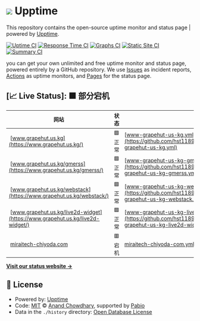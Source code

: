 # ![](assets/upptime-icon.svg) Upptime

This repository contains the open-source uptime monitor and status page | powered by [Upptime](https://github.com/upptime/upptime).

[![Uptime CI](https://github.com/hst1189/upptime/workflows/Uptime%20CI/badge.svg)](https://github.com/hst1189/upptime/actions?query=workflow%3A%22Uptime+CI%22)
[![Response Time CI](https://github.com/hst1189/upptime/workflows/Response%20Time%20CI/badge.svg)](https://github.com/hst1189/upptime/actions?query=workflow%3A%22Response+Time+CI%22)
[![Graphs CI](https://github.com/hst1189/upptime/workflows/Graphs%20CI/badge.svg)](https://github.com/hst1189/upptime/actions?query=workflow%3A%22Graphs+CI%22)
[![Static Site CI](https://github.com/hst1189/upptime/workflows/Static%20Site%20CI/badge.svg)](https://github.com/hst1189/upptime/actions?query=workflow%3A%22Static+Site+CI%22)
[![Summary CI](https://github.com/hst1189/upptime/workflows/Summary%20CI/badge.svg)](https://github.com/hst1189/upptime/actions?query=workflow%3A%22Summary+CI%22)

you can get your own unlimited and free uptime monitor and status page, powered entirely by a GitHub repository. We use [Issues](https://github.com/hst1189/upptime/issues) as incident reports, [Actions](https://github.com/hst1189/upptime/actions) as uptime monitors, and [Pages](https://hst1189.github.io/upptime) for the status page.

## [📈 Live Status]: <!--live status--> **🟧 部分宕机**

<!--start: status pages-->
<!-- This summary is generated by Upptime (https://github.com/upptime/upptime) -->
<!-- Do not edit this manually, your changes will be overwritten -->
<!-- prettier-ignore -->
| 网站 | 状态 | 记录 | 响应时间 | 正常运行率 |
| --- | ------ | ------- | ------------- | ------ |
| <img alt="" src="https://github.githubassets.com/favicons/favicon.svg" height="13"> [www.grapehut.us.kg](https://www.grapehut.us.kg/) | 🟩 正常 | [www-grapehut-us-kg.yml](https://github.com/hst1189/upptime/commits/HEAD/history/www-grapehut-us-kg.yml) | <details><summary><img alt="响应时间图像" src="./graphs/www-grapehut-us-kg/response-time-week.png" height="20"> 439ms</summary><br><a href="https://hst1189.github.io/upptime/history/www-grapehut-us-kg"><img alt="响应时间 439" src="https://img.shields.io/endpoint?url=https%3A%2F%2Fraw.githubusercontent.com%2Fhst1189%2Fupptime%2FHEAD%2Fapi%2Fwww-grapehut-us-kg%2Fresponse-time.json"></a><br><a href="https://hst1189.github.io/upptime/history/www-grapehut-us-kg"><img alt="24小时响应时间 439" src="https://img.shields.io/endpoint?url=https%3A%2F%2Fraw.githubusercontent.com%2Fhst1189%2Fupptime%2FHEAD%2Fapi%2Fwww-grapehut-us-kg%2Fresponse-time-day.json"></a><br><a href="https://hst1189.github.io/upptime/history/www-grapehut-us-kg"><img alt="7天正常运行时间 439" src="https://img.shields.io/endpoint?url=https%3A%2F%2Fraw.githubusercontent.com%2Fhst1189%2Fupptime%2FHEAD%2Fapi%2Fwww-grapehut-us-kg%2Fresponse-time-week.json"></a><br><a href="https://hst1189.github.io/upptime/history/www-grapehut-us-kg"><img alt="30天的正常运行时间 439" src="https://img.shields.io/endpoint?url=https%3A%2F%2Fraw.githubusercontent.com%2Fhst1189%2Fupptime%2FHEAD%2Fapi%2Fwww-grapehut-us-kg%2Fresponse-time-month.json"></a><br><a href="https://hst1189.github.io/upptime/history/www-grapehut-us-kg"><img alt="1年的正常运行时间 439" src="https://img.shields.io/endpoint?url=https%3A%2F%2Fraw.githubusercontent.com%2Fhst1189%2Fupptime%2FHEAD%2Fapi%2Fwww-grapehut-us-kg%2Fresponse-time-year.json"></a></details> | <details><summary><a href="https://hst1189.github.io/upptime/history/www-grapehut-us-kg">100.00%</a></summary><a href="https://hst1189.github.io/upptime/history/www-grapehut-us-kg"><img alt="正常运行率 100.00%" src="https://img.shields.io/endpoint?url=https%3A%2F%2Fraw.githubusercontent.com%2Fhst1189%2Fupptime%2FHEAD%2Fapi%2Fwww-grapehut-us-kg%2Fuptime.json"></a><br><a href="https://hst1189.github.io/upptime/history/www-grapehut-us-kg"><img alt="24小时正常运行时间 100.00%" src="https://img.shields.io/endpoint?url=https%3A%2F%2Fraw.githubusercontent.com%2Fhst1189%2Fupptime%2FHEAD%2Fapi%2Fwww-grapehut-us-kg%2Fuptime-day.json"></a><br><a href="https://hst1189.github.io/upptime/history/www-grapehut-us-kg"><img alt="7天正常运行时间 100.00%" src="https://img.shields.io/endpoint?url=https%3A%2F%2Fraw.githubusercontent.com%2Fhst1189%2Fupptime%2FHEAD%2Fapi%2Fwww-grapehut-us-kg%2Fuptime-week.json"></a><br><a href="https://hst1189.github.io/upptime/history/www-grapehut-us-kg"><img alt="30天的正常运行时间 100.00%" src="https://img.shields.io/endpoint?url=https%3A%2F%2Fraw.githubusercontent.com%2Fhst1189%2Fupptime%2FHEAD%2Fapi%2Fwww-grapehut-us-kg%2Fuptime-month.json"></a><br><a href="https://hst1189.github.io/upptime/history/www-grapehut-us-kg"><img alt="1年的正常运行时间 100.00%" src="https://img.shields.io/endpoint?url=https%3A%2F%2Fraw.githubusercontent.com%2Fhst1189%2Fupptime%2FHEAD%2Fapi%2Fwww-grapehut-us-kg%2Fuptime-year.json"></a></details>
| <img alt="" src="https://github.githubassets.com/favicons/favicon.svg" height="13"> [www.grapehut.us.kg/gmerss](https://www.grapehut.us.kg/gmerss/) | 🟩 正常 | [www-grapehut-us-kg-gmerss.yml](https://github.com/hst1189/upptime/commits/HEAD/history/www-grapehut-us-kg-gmerss.yml) | <details><summary><img alt="响应时间图像" src="./graphs/www-grapehut-us-kg-gmerss/response-time-week.png" height="20"> 122ms</summary><br><a href="https://hst1189.github.io/upptime/history/www-grapehut-us-kg-gmerss"><img alt="响应时间 122" src="https://img.shields.io/endpoint?url=https%3A%2F%2Fraw.githubusercontent.com%2Fhst1189%2Fupptime%2FHEAD%2Fapi%2Fwww-grapehut-us-kg-gmerss%2Fresponse-time.json"></a><br><a href="https://hst1189.github.io/upptime/history/www-grapehut-us-kg-gmerss"><img alt="24小时响应时间 122" src="https://img.shields.io/endpoint?url=https%3A%2F%2Fraw.githubusercontent.com%2Fhst1189%2Fupptime%2FHEAD%2Fapi%2Fwww-grapehut-us-kg-gmerss%2Fresponse-time-day.json"></a><br><a href="https://hst1189.github.io/upptime/history/www-grapehut-us-kg-gmerss"><img alt="7天正常运行时间 122" src="https://img.shields.io/endpoint?url=https%3A%2F%2Fraw.githubusercontent.com%2Fhst1189%2Fupptime%2FHEAD%2Fapi%2Fwww-grapehut-us-kg-gmerss%2Fresponse-time-week.json"></a><br><a href="https://hst1189.github.io/upptime/history/www-grapehut-us-kg-gmerss"><img alt="30天的正常运行时间 122" src="https://img.shields.io/endpoint?url=https%3A%2F%2Fraw.githubusercontent.com%2Fhst1189%2Fupptime%2FHEAD%2Fapi%2Fwww-grapehut-us-kg-gmerss%2Fresponse-time-month.json"></a><br><a href="https://hst1189.github.io/upptime/history/www-grapehut-us-kg-gmerss"><img alt="1年的正常运行时间 122" src="https://img.shields.io/endpoint?url=https%3A%2F%2Fraw.githubusercontent.com%2Fhst1189%2Fupptime%2FHEAD%2Fapi%2Fwww-grapehut-us-kg-gmerss%2Fresponse-time-year.json"></a></details> | <details><summary><a href="https://hst1189.github.io/upptime/history/www-grapehut-us-kg-gmerss">100.00%</a></summary><a href="https://hst1189.github.io/upptime/history/www-grapehut-us-kg-gmerss"><img alt="正常运行率 100.00%" src="https://img.shields.io/endpoint?url=https%3A%2F%2Fraw.githubusercontent.com%2Fhst1189%2Fupptime%2FHEAD%2Fapi%2Fwww-grapehut-us-kg-gmerss%2Fuptime.json"></a><br><a href="https://hst1189.github.io/upptime/history/www-grapehut-us-kg-gmerss"><img alt="24小时正常运行时间 100.00%" src="https://img.shields.io/endpoint?url=https%3A%2F%2Fraw.githubusercontent.com%2Fhst1189%2Fupptime%2FHEAD%2Fapi%2Fwww-grapehut-us-kg-gmerss%2Fuptime-day.json"></a><br><a href="https://hst1189.github.io/upptime/history/www-grapehut-us-kg-gmerss"><img alt="7天正常运行时间 100.00%" src="https://img.shields.io/endpoint?url=https%3A%2F%2Fraw.githubusercontent.com%2Fhst1189%2Fupptime%2FHEAD%2Fapi%2Fwww-grapehut-us-kg-gmerss%2Fuptime-week.json"></a><br><a href="https://hst1189.github.io/upptime/history/www-grapehut-us-kg-gmerss"><img alt="30天的正常运行时间 100.00%" src="https://img.shields.io/endpoint?url=https%3A%2F%2Fraw.githubusercontent.com%2Fhst1189%2Fupptime%2FHEAD%2Fapi%2Fwww-grapehut-us-kg-gmerss%2Fuptime-month.json"></a><br><a href="https://hst1189.github.io/upptime/history/www-grapehut-us-kg-gmerss"><img alt="1年的正常运行时间 100.00%" src="https://img.shields.io/endpoint?url=https%3A%2F%2Fraw.githubusercontent.com%2Fhst1189%2Fupptime%2FHEAD%2Fapi%2Fwww-grapehut-us-kg-gmerss%2Fuptime-year.json"></a></details>
| <img alt="" src="https://github.githubassets.com/favicons/favicon.svg" height="13"> [www.grapehut.us.kg/webstack](https://www.grapehut.us.kg/webstack/) | 🟩 正常 | [www-grapehut-us-kg-webstack.yml](https://github.com/hst1189/upptime/commits/HEAD/history/www-grapehut-us-kg-webstack.yml) | <details><summary><img alt="响应时间图像" src="./graphs/www-grapehut-us-kg-webstack/response-time-week.png" height="20"> 116ms</summary><br><a href="https://hst1189.github.io/upptime/history/www-grapehut-us-kg-webstack"><img alt="响应时间 116" src="https://img.shields.io/endpoint?url=https%3A%2F%2Fraw.githubusercontent.com%2Fhst1189%2Fupptime%2FHEAD%2Fapi%2Fwww-grapehut-us-kg-webstack%2Fresponse-time.json"></a><br><a href="https://hst1189.github.io/upptime/history/www-grapehut-us-kg-webstack"><img alt="24小时响应时间 116" src="https://img.shields.io/endpoint?url=https%3A%2F%2Fraw.githubusercontent.com%2Fhst1189%2Fupptime%2FHEAD%2Fapi%2Fwww-grapehut-us-kg-webstack%2Fresponse-time-day.json"></a><br><a href="https://hst1189.github.io/upptime/history/www-grapehut-us-kg-webstack"><img alt="7天正常运行时间 116" src="https://img.shields.io/endpoint?url=https%3A%2F%2Fraw.githubusercontent.com%2Fhst1189%2Fupptime%2FHEAD%2Fapi%2Fwww-grapehut-us-kg-webstack%2Fresponse-time-week.json"></a><br><a href="https://hst1189.github.io/upptime/history/www-grapehut-us-kg-webstack"><img alt="30天的正常运行时间 116" src="https://img.shields.io/endpoint?url=https%3A%2F%2Fraw.githubusercontent.com%2Fhst1189%2Fupptime%2FHEAD%2Fapi%2Fwww-grapehut-us-kg-webstack%2Fresponse-time-month.json"></a><br><a href="https://hst1189.github.io/upptime/history/www-grapehut-us-kg-webstack"><img alt="1年的正常运行时间 116" src="https://img.shields.io/endpoint?url=https%3A%2F%2Fraw.githubusercontent.com%2Fhst1189%2Fupptime%2FHEAD%2Fapi%2Fwww-grapehut-us-kg-webstack%2Fresponse-time-year.json"></a></details> | <details><summary><a href="https://hst1189.github.io/upptime/history/www-grapehut-us-kg-webstack">100.00%</a></summary><a href="https://hst1189.github.io/upptime/history/www-grapehut-us-kg-webstack"><img alt="正常运行率 100.00%" src="https://img.shields.io/endpoint?url=https%3A%2F%2Fraw.githubusercontent.com%2Fhst1189%2Fupptime%2FHEAD%2Fapi%2Fwww-grapehut-us-kg-webstack%2Fuptime.json"></a><br><a href="https://hst1189.github.io/upptime/history/www-grapehut-us-kg-webstack"><img alt="24小时正常运行时间 100.00%" src="https://img.shields.io/endpoint?url=https%3A%2F%2Fraw.githubusercontent.com%2Fhst1189%2Fupptime%2FHEAD%2Fapi%2Fwww-grapehut-us-kg-webstack%2Fuptime-day.json"></a><br><a href="https://hst1189.github.io/upptime/history/www-grapehut-us-kg-webstack"><img alt="7天正常运行时间 100.00%" src="https://img.shields.io/endpoint?url=https%3A%2F%2Fraw.githubusercontent.com%2Fhst1189%2Fupptime%2FHEAD%2Fapi%2Fwww-grapehut-us-kg-webstack%2Fuptime-week.json"></a><br><a href="https://hst1189.github.io/upptime/history/www-grapehut-us-kg-webstack"><img alt="30天的正常运行时间 100.00%" src="https://img.shields.io/endpoint?url=https%3A%2F%2Fraw.githubusercontent.com%2Fhst1189%2Fupptime%2FHEAD%2Fapi%2Fwww-grapehut-us-kg-webstack%2Fuptime-month.json"></a><br><a href="https://hst1189.github.io/upptime/history/www-grapehut-us-kg-webstack"><img alt="1年的正常运行时间 100.00%" src="https://img.shields.io/endpoint?url=https%3A%2F%2Fraw.githubusercontent.com%2Fhst1189%2Fupptime%2FHEAD%2Fapi%2Fwww-grapehut-us-kg-webstack%2Fuptime-year.json"></a></details>
| <img alt="" src="https://www.grapehut.us.kg/live2d-widget/avatar.png" height="13"> [www.grapehut.us.kg/live2d-widget](https://www.grapehut.us.kg/live2d-widget/) | 🟩 正常 | [www-grapehut-us-kg-live2d-widget.yml](https://github.com/hst1189/upptime/commits/HEAD/history/www-grapehut-us-kg-live2d-widget.yml) | <details><summary><img alt="响应时间图像" src="./graphs/www-grapehut-us-kg-live2d-widget/response-time-week.png" height="20"> 101ms</summary><br><a href="https://hst1189.github.io/upptime/history/www-grapehut-us-kg-live2d-widget"><img alt="响应时间 101" src="https://img.shields.io/endpoint?url=https%3A%2F%2Fraw.githubusercontent.com%2Fhst1189%2Fupptime%2FHEAD%2Fapi%2Fwww-grapehut-us-kg-live2d-widget%2Fresponse-time.json"></a><br><a href="https://hst1189.github.io/upptime/history/www-grapehut-us-kg-live2d-widget"><img alt="24小时响应时间 101" src="https://img.shields.io/endpoint?url=https%3A%2F%2Fraw.githubusercontent.com%2Fhst1189%2Fupptime%2FHEAD%2Fapi%2Fwww-grapehut-us-kg-live2d-widget%2Fresponse-time-day.json"></a><br><a href="https://hst1189.github.io/upptime/history/www-grapehut-us-kg-live2d-widget"><img alt="7天正常运行时间 101" src="https://img.shields.io/endpoint?url=https%3A%2F%2Fraw.githubusercontent.com%2Fhst1189%2Fupptime%2FHEAD%2Fapi%2Fwww-grapehut-us-kg-live2d-widget%2Fresponse-time-week.json"></a><br><a href="https://hst1189.github.io/upptime/history/www-grapehut-us-kg-live2d-widget"><img alt="30天的正常运行时间 101" src="https://img.shields.io/endpoint?url=https%3A%2F%2Fraw.githubusercontent.com%2Fhst1189%2Fupptime%2FHEAD%2Fapi%2Fwww-grapehut-us-kg-live2d-widget%2Fresponse-time-month.json"></a><br><a href="https://hst1189.github.io/upptime/history/www-grapehut-us-kg-live2d-widget"><img alt="1年的正常运行时间 101" src="https://img.shields.io/endpoint?url=https%3A%2F%2Fraw.githubusercontent.com%2Fhst1189%2Fupptime%2FHEAD%2Fapi%2Fwww-grapehut-us-kg-live2d-widget%2Fresponse-time-year.json"></a></details> | <details><summary><a href="https://hst1189.github.io/upptime/history/www-grapehut-us-kg-live2d-widget">100.00%</a></summary><a href="https://hst1189.github.io/upptime/history/www-grapehut-us-kg-live2d-widget"><img alt="正常运行率 100.00%" src="https://img.shields.io/endpoint?url=https%3A%2F%2Fraw.githubusercontent.com%2Fhst1189%2Fupptime%2FHEAD%2Fapi%2Fwww-grapehut-us-kg-live2d-widget%2Fuptime.json"></a><br><a href="https://hst1189.github.io/upptime/history/www-grapehut-us-kg-live2d-widget"><img alt="24小时正常运行时间 100.00%" src="https://img.shields.io/endpoint?url=https%3A%2F%2Fraw.githubusercontent.com%2Fhst1189%2Fupptime%2FHEAD%2Fapi%2Fwww-grapehut-us-kg-live2d-widget%2Fuptime-day.json"></a><br><a href="https://hst1189.github.io/upptime/history/www-grapehut-us-kg-live2d-widget"><img alt="7天正常运行时间 100.00%" src="https://img.shields.io/endpoint?url=https%3A%2F%2Fraw.githubusercontent.com%2Fhst1189%2Fupptime%2FHEAD%2Fapi%2Fwww-grapehut-us-kg-live2d-widget%2Fuptime-week.json"></a><br><a href="https://hst1189.github.io/upptime/history/www-grapehut-us-kg-live2d-widget"><img alt="30天的正常运行时间 100.00%" src="https://img.shields.io/endpoint?url=https%3A%2F%2Fraw.githubusercontent.com%2Fhst1189%2Fupptime%2FHEAD%2Fapi%2Fwww-grapehut-us-kg-live2d-widget%2Fuptime-month.json"></a><br><a href="https://hst1189.github.io/upptime/history/www-grapehut-us-kg-live2d-widget"><img alt="1年的正常运行时间 100.00%" src="https://img.shields.io/endpoint?url=https%3A%2F%2Fraw.githubusercontent.com%2Fhst1189%2Fupptime%2FHEAD%2Fapi%2Fwww-grapehut-us-kg-live2d-widget%2Fuptime-year.json"></a></details>
| <img alt="" src="https://miraitech-chiyoda.com/img/favicon.ico" height="13"> [miraitech-chiyoda.com](https://miraitech-chiyoda.com/) | 🟥 宕机 | [miraitech-chiyoda-com.yml](https://github.com/hst1189/upptime/commits/HEAD/history/miraitech-chiyoda-com.yml) | <details><summary><img alt="响应时间图像" src="./graphs/miraitech-chiyoda-com/response-time-week.png" height="20"> 0ms</summary><br><a href="https://hst1189.github.io/upptime/history/miraitech-chiyoda-com"><img alt="响应时间 0" src="https://img.shields.io/endpoint?url=https%3A%2F%2Fraw.githubusercontent.com%2Fhst1189%2Fupptime%2FHEAD%2Fapi%2Fmiraitech-chiyoda-com%2Fresponse-time.json"></a><br><a href="https://hst1189.github.io/upptime/history/miraitech-chiyoda-com"><img alt="24小时响应时间 0" src="https://img.shields.io/endpoint?url=https%3A%2F%2Fraw.githubusercontent.com%2Fhst1189%2Fupptime%2FHEAD%2Fapi%2Fmiraitech-chiyoda-com%2Fresponse-time-day.json"></a><br><a href="https://hst1189.github.io/upptime/history/miraitech-chiyoda-com"><img alt="7天正常运行时间 0" src="https://img.shields.io/endpoint?url=https%3A%2F%2Fraw.githubusercontent.com%2Fhst1189%2Fupptime%2FHEAD%2Fapi%2Fmiraitech-chiyoda-com%2Fresponse-time-week.json"></a><br><a href="https://hst1189.github.io/upptime/history/miraitech-chiyoda-com"><img alt="30天的正常运行时间 0" src="https://img.shields.io/endpoint?url=https%3A%2F%2Fraw.githubusercontent.com%2Fhst1189%2Fupptime%2FHEAD%2Fapi%2Fmiraitech-chiyoda-com%2Fresponse-time-month.json"></a><br><a href="https://hst1189.github.io/upptime/history/miraitech-chiyoda-com"><img alt="1年的正常运行时间 0" src="https://img.shields.io/endpoint?url=https%3A%2F%2Fraw.githubusercontent.com%2Fhst1189%2Fupptime%2FHEAD%2Fapi%2Fmiraitech-chiyoda-com%2Fresponse-time-year.json"></a></details> | <details><summary><a href="https://hst1189.github.io/upptime/history/miraitech-chiyoda-com">100.00%</a></summary><a href="https://hst1189.github.io/upptime/history/miraitech-chiyoda-com"><img alt="正常运行率 100.00%" src="https://img.shields.io/endpoint?url=https%3A%2F%2Fraw.githubusercontent.com%2Fhst1189%2Fupptime%2FHEAD%2Fapi%2Fmiraitech-chiyoda-com%2Fuptime.json"></a><br><a href="https://hst1189.github.io/upptime/history/miraitech-chiyoda-com"><img alt="24小时正常运行时间 100.00%" src="https://img.shields.io/endpoint?url=https%3A%2F%2Fraw.githubusercontent.com%2Fhst1189%2Fupptime%2FHEAD%2Fapi%2Fmiraitech-chiyoda-com%2Fuptime-day.json"></a><br><a href="https://hst1189.github.io/upptime/history/miraitech-chiyoda-com"><img alt="7天正常运行时间 100.00%" src="https://img.shields.io/endpoint?url=https%3A%2F%2Fraw.githubusercontent.com%2Fhst1189%2Fupptime%2FHEAD%2Fapi%2Fmiraitech-chiyoda-com%2Fuptime-week.json"></a><br><a href="https://hst1189.github.io/upptime/history/miraitech-chiyoda-com"><img alt="30天的正常运行时间 100.00%" src="https://img.shields.io/endpoint?url=https%3A%2F%2Fraw.githubusercontent.com%2Fhst1189%2Fupptime%2FHEAD%2Fapi%2Fmiraitech-chiyoda-com%2Fuptime-month.json"></a><br><a href="https://hst1189.github.io/upptime/history/miraitech-chiyoda-com"><img alt="1年的正常运行时间 100.00%" src="https://img.shields.io/endpoint?url=https%3A%2F%2Fraw.githubusercontent.com%2Fhst1189%2Fupptime%2FHEAD%2Fapi%2Fmiraitech-chiyoda-com%2Fuptime-year.json"></a></details>

<!--end: status pages-->

[**Visit our status website →**](https://hst1189.github.io/upptime)

## 📄 License

- Powered by: [Upptime](https://github.com/upptime/upptime)
- Code: [MIT](./LICENSE) © [Anand Chowdhary](https://anandchowdhary.com), supported by [Pabio](https://pabio.com)
- Data in the `./history` directory: [Open Database License](https://opendatacommons.org/licenses/odbl/1-0/)
